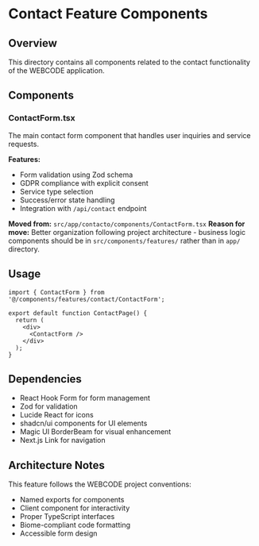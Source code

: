 # Contact Feature Components

## Overview

This directory contains all components related to the contact functionality of the WEBCODE application.

## Components

### ContactForm.tsx

The main contact form component that handles user inquiries and service requests.

**Features:**
- Form validation using Zod schema
- GDPR compliance with explicit consent
- Service type selection
- Success/error state handling
- Integration with `/api/contact` endpoint

**Moved from:** `src/app/contacto/components/ContactForm.tsx`
**Reason for move:** Better organization following project architecture - business logic components should be in `src/components/features/` rather than in `app/` directory.

## Usage

```tsx
import { ContactForm } from '@/components/features/contact/ContactForm';

export default function ContactPage() {
  return (
    <div>
      <ContactForm />
    </div>
  );
}
```

## Dependencies

- React Hook Form for form management
- Zod for validation
- Lucide React for icons
- shadcn/ui components for UI elements
- Magic UI BorderBeam for visual enhancement
- Next.js Link for navigation

## Architecture Notes

This feature follows the WEBCODE project conventions:
- Named exports for components
- Client component for interactivity
- Proper TypeScript interfaces
- Biome-compliant code formatting
- Accessible form design